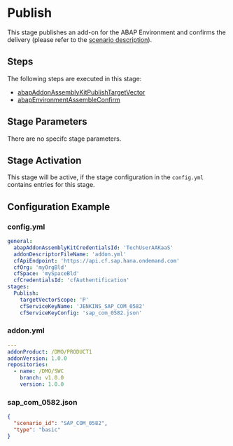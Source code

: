 # Publish

This stage publishes an add-on for the ABAP Environment and confirms the delivery (please refer to the [scenario description](../../../scenarios/abapEnvironmentAddons.md)).

## Steps

The following steps are executed in this stage:

- [abapAddonAssemblyKitPublishTargetVector](../../../steps/abapAddonAssemblyKitPublishTargetVector.md)
- [abapEnvironmentAssembleConfirm](../../../steps/abapEnvironmentAssembleConfirm.md)

## Stage Parameters

There are no specifc stage parameters.

## Stage Activation

This stage will be active, if the stage configuration in the `config.yml` contains entries for this stage.

## Configuration Example

### config.yml

```yaml
general:
  abapAddonAssemblyKitCredentialsId: 'TechUserAAKaaS'
  addonDescriptorFileName: 'addon.yml'
  cfApiEndpoint: 'https://api.cf.sap.hana.ondemand.com'
  cfOrg: 'myOrgBld'
  cfSpace: 'mySpaceBld'
  cfCredentialsId: 'cfAuthentification'  
stages:
  Publish:
    targetVectorScope: 'P'
    cfServiceKeyName: 'JENKINS_SAP_COM_0582'
    cfServiceKeyConfig: 'sap_com_0582.json'
```

### addon.yml

```yaml
---
addonProduct: /DMO/PRODUCT1
addonVersion: 1.0.0
repositories:
  - name: /DMO/SWC
    branch: v1.0.0
    version: 1.0.0
```

### sap_com_0582.json

```json
{
  "scenario_id": "SAP_COM_0582",
  "type": "basic"
}
```
